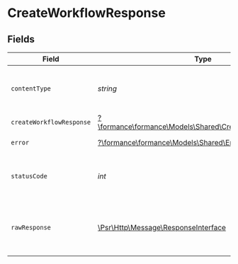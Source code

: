 # CreateWorkflowResponse


## Fields

| Field                                                                                                        | Type                                                                                                         | Required                                                                                                     | Description                                                                                                  |
| ------------------------------------------------------------------------------------------------------------ | ------------------------------------------------------------------------------------------------------------ | ------------------------------------------------------------------------------------------------------------ | ------------------------------------------------------------------------------------------------------------ |
| `contentType`                                                                                                | *string*                                                                                                     | :heavy_check_mark:                                                                                           | HTTP response content type for this operation                                                                |
| `createWorkflowResponse`                                                                                     | [?\formance\formance\Models\Shared\CreateWorkflowResponse](../../Models/Shared/CreateWorkflowResponse.md)    | :heavy_minus_sign:                                                                                           | Created workflow                                                                                             |
| `error`                                                                                                      | [?\formance\formance\Models\Shared\Error](../../Models/Shared/Error.md)                                      | :heavy_minus_sign:                                                                                           | General error                                                                                                |
| `statusCode`                                                                                                 | *int*                                                                                                        | :heavy_check_mark:                                                                                           | HTTP response status code for this operation                                                                 |
| `rawResponse`                                                                                                | [\Psr\Http\Message\ResponseInterface](https://www.php-fig.org/psr/psr-7/#33-psrhttpmessageresponseinterface) | :heavy_minus_sign:                                                                                           | Raw HTTP response; suitable for custom response parsing                                                      |